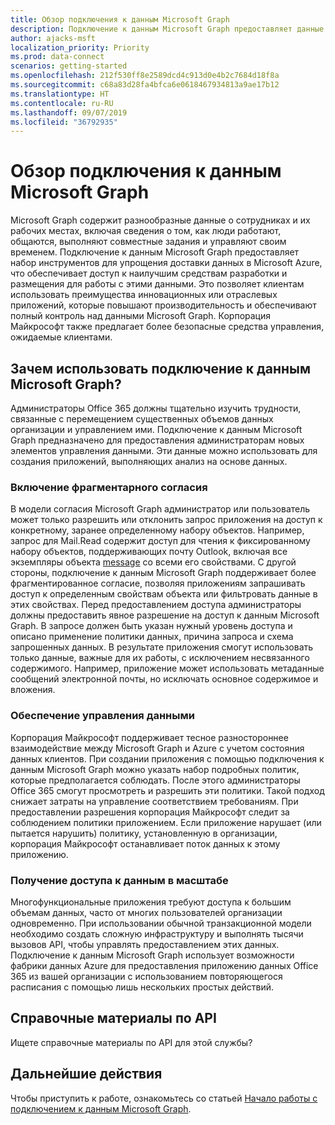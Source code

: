 ```yaml
---
title: Обзор подключения к данным Microsoft Graph
description: Подключение к данным Microsoft Graph предоставляет данные Office 365 в Microsoft Azure, что обеспечивает доступ к наилучшим средствам разработки и размещения для работы с этими данными.
author: ajacks-msft
localization_priority: Priority
ms.prod: data-connect
scenarios: getting-started
ms.openlocfilehash: 212f530ff8e2589dcd4c913d0e4b2c7684d18f8a
ms.sourcegitcommit: c68a83d28fa4bfca6e0618467934813a9ae17b12
ms.translationtype: HT
ms.contentlocale: ru-RU
ms.lasthandoff: 09/07/2019
ms.locfileid: "36792935"
---
```

# <a name="overview-of-microsoft-graph-data-connect"></a>Обзор подключения к данным Microsoft Graph
Microsoft Graph содержит разнообразные данные о сотрудниках и их рабочих местах, включая сведения о том, как люди работают, общаются, выполняют совместные задания и управляют своим временем. Подключение к данным Microsoft Graph предоставляет набор инструментов для упрощения доставки данных в Microsoft Azure, что обеспечивает доступ к наилучшим средствам разработки и размещения для работы с этими данными. Это позволяет клиентам использовать преимущества инновационных или отраслевых приложений, которые повышают производительность и обеспечивают полный контроль над данными Microsoft Graph. Корпорация Майкрософт также предлагает более безопасные средства управления, ожидаемые клиентами.

## <a name="why-use-microsoft-graph-data-connect"></a>Зачем использовать подключение к данным Microsoft Graph?
Администраторы Office 365 должны тщательно изучить трудности, связанные с перемещением существенных объемов данных организации и управлением ими. Подключение к данным Microsoft Graph предназначено для предоставления администраторам новых элементов управления данными. Эти данные можно использовать для создания приложений, выполняющих анализ на основе данных. 

### <a name="enable-granular-consent"></a>Включение фрагментарного согласия

В модели согласия Microsoft Graph администратор или пользователь может только разрешить или отклонить запрос приложения на доступ к конкретному, заранее определенному набору объектов. Например, запрос для Mail.Read содержит доступ для чтения к фиксированному набору объектов, поддерживающих почту Outlook, включая все экземпляры объекта [message](/graph/api/resources/message?view=graph-rest-1.0) со всеми его свойствами. С другой стороны, подключение к данным Microsoft Graph поддерживает более фрагментированное согласие, позволяя приложениям запрашивать доступ к определенным свойствам объекта или фильтровать данные в этих свойствах. Перед предоставлением доступа администраторы должны предоставить явное разрешение на доступ к данным Microsoft Graph. В запросе должен быть указан нужный уровень доступа и описано применение политики данных, причина запроса и схема запрошенных данных. В результате приложения смогут использовать только данные, важные для их работы, с исключением несвязанного содержимого. Например, приложение может использовать метаданные сообщений электронной почты, но исключать основное содержимое и вложения. 

### <a name="provide-data-governance"></a>Обеспечение управления данными
Корпорация Майкрософт поддерживает тесное разностороннее взаимодействие между Microsoft Graph и Azure с учетом состояния данных клиентов. При создании приложения с помощью подключения к данным Microsoft Graph можно указать набор подробных политик, которые предполагается соблюдать. После этого администраторы Office 365 смогут просмотреть и разрешить эти политики. Такой подход снижает затраты на управление соответствием требованиям. При предоставлении разрешения корпорация Майкрософт следит за соблюдением политики приложением. Если приложение нарушает (или пытается нарушить) политику, установленную в организации, корпорация Майкрософт останавливает поток данных к этому приложению. 

### <a name="get-access-to-data-at-scale"></a>Получение доступа к данным в масштабе
Многофункциональные приложения требуют доступа к большим объемам данных, часто от многих пользователей организации одновременно. При использовании обычной транзакционной модели необходимо создать сложную инфраструктуру и выполнять тысячи вызовов API, чтобы управлять предоставлением этих данных. Подключение к данным Microsoft Graph использует возможности фабрики данных Azure для предоставления приложению данных Office 365 из вашей организации с использованием повторяющегося расписания с помощью лишь нескольких простых действий.

## <a name="api-reference"></a>Справочные материалы по API
Ищете справочные материалы по API для этой службы?

## <a name="next-steps"></a>Дальнейшие действия
Чтобы приступить к работе, ознакомьтесь со статьей [Начало работы с подключением к данным Microsoft Graph](data-connect-get-started.md).
